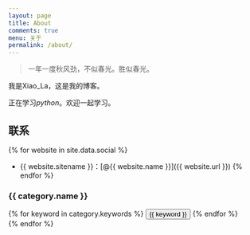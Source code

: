 ```yaml
---
layout: page
title: About
comments: true
menu: 关于
permalink: /about/
---
```


> 一年一度秋风劲，不似春光。胜似春光。

我是Xiao_La，这是我的博客。

正在学习*python*。欢迎一起学习。

## 联系

{% for website in site.data.social %}
* {{ website.sitename }}：[@{{ website.name }}]({{ website.url }})
{% endfor %}

### {{ category.name }}
<div class="btn-inline">
{% for keyword in category.keywords %}
<button class="btn btn-outline" type="button">{{ keyword }}</button>
{% endfor %}
</div>
{% endfor %}
